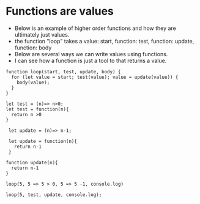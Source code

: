 # Functions are values
- Below is an example of higher order functions and how they are ultimately just values.
- the function "loop" takes a value: start, function: test, function: update, function: body
- Below are several ways we can write values using functions. 
- I can see how a function is just a tool to that returns a value.


```
function loop(start, test, update, body) {
  for (let value = start; test(value); value = update(value)) {
    body(value);
  }
}
```

```
let test = (n)=> n>0;
let test = function(n){
  return n >0
}
```

```
 let update = (n)=> n-1;
```

```
 let update = function(n){
   return n-1
 }
```

```
function update(n){
  return n-1
}
```

```
loop(5, 5 => 5 > 0, 5 => 5 -1, console.log)
```

```
loop(5, test, update, console.log);
```